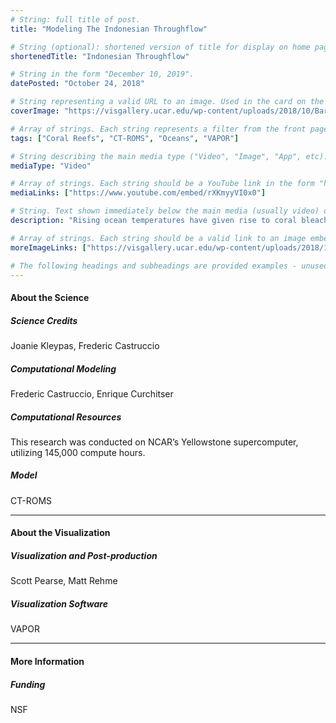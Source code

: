 ```yaml
---
# String: full title of post.
title: "Modeling The Indonesian Throughflow"

# String (optional): shortened version of title for display on home page in card.
shortenedTitle: "Indonesian Throughflow"

# String in the form "December 10, 2019".
datePosted: "October 24, 2018" 

# String representing a valid URL to an image. Used in the card on the main page.
coverImage: "https://visgallery.ucar.edu/wp-content/uploads/2018/10/BarrierReef_hires.png"

# Array of strings. Each string represents a filter from the front page.
tags: ["Coral Reefs", "CT-ROMS", "Oceans", "VAPOR"]

# String describing the main media type ("Video", "Image", "App", etc). Is displayed in the post heading as a small tag.
mediaType: "Video"

# Array of strings. Each string should be a YouTube link in the form "https://www.youtube.com/embed/..."
mediaLinks: ["https://www.youtube.com/embed/rXKmyyVI0x0"]

# String. Text shown immediately below the main media (usually video) on a post.
description: "Rising ocean temperatures have given rise to coral bleaching events at higher rates than have been seen in observed history. Researchers at the National Center for Atmospheric Research are studying how effectively coral reef ecosystems can repopulate each other after bleaching events through a metric called Potential Connectivity. In this visualization, we observe a state of the art flow simulation called CT-ROMS. This simulation replicates the nature of the Coral Triangle, recognized as the world center for marine biodiversity."

# Array of strings. Each string should be a valid link to an image embed.
moreImageLinks: ["https://visgallery.ucar.edu/wp-content/uploads/2018/10/BarrierReef_hires.png"]

# The following headings and subheadings are provided examples - unused ones can be deleted.
---
```

#### About the Science

##### Science Credits

Joanie Kleypas, Frederic Castruccio

##### Computational Modeling

Frederic Castruccio, Enrique Curchitser

##### Computational Resources

This research was conducted on NCAR’s Yellowstone supercomputer, utilizing 145,000 compute hours.

##### Model

CT-ROMS

___

#### About the Visualization

##### Visualization and Post-production

Scott Pearse, Matt Rehme

##### Visualization Software

VAPOR

___

#### More Information

##### Funding

NSF